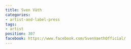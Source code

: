 ```yaml
---
title: Sven Väth
categories:
- artist-and-label-press
tags:
- artist
position: 307
facebook: https://www.facebook.com/SvenVaethOfficial/
---
```


